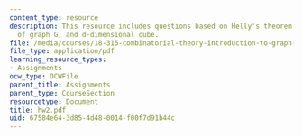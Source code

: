 ```yaml
---
content_type: resource
description: This resource includes questions based on Helly's theorem, claw covering
  of graph G, and d-dimensional cube.
file: /media/courses/18-315-combinatorial-theory-introduction-to-graph-theory-extremal-and-enumerative-combinatorics-spring-2005/67584e643d854d480014f00f7d91b44c_hw2.pdf
file_type: application/pdf
learning_resource_types:
- Assignments
ocw_type: OCWFile
parent_title: Assignments
parent_type: CourseSection
resourcetype: Document
title: hw2.pdf
uid: 67584e64-3d85-4d48-0014-f00f7d91b44c
---
```

